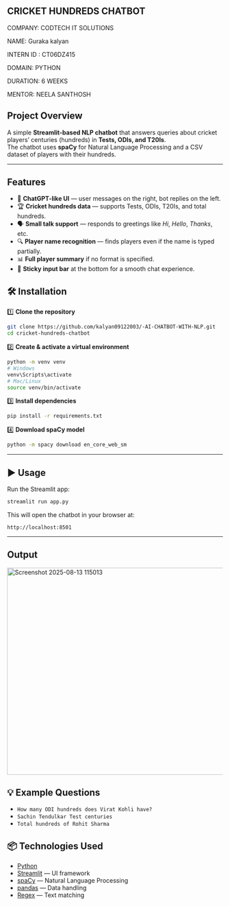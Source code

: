 ## CRICKET HUNDREDS CHATBOT

COMPANY: CODTECH IT SOLUTIONS

NAME: Guraka kalyan

INTERN ID : CT06DZ415

DOMAIN: PYTHON

DURATION: 6 WEEKS

MENTOR: NEELA SANTHOSH

##  Project Overview
A simple **Streamlit-based NLP chatbot** that answers queries about cricket players’ centuries (hundreds) in **Tests, ODIs, and T20Is**.  
The chatbot uses **spaCy** for Natural Language Processing and a CSV dataset of players with their hundreds.

---

## Features

- 💬 **ChatGPT-like UI** — user messages on the right, bot replies on the left.
- 🏆 **Cricket hundreds data** — supports Tests, ODIs, T20Is, and total hundreds.
- 🗣 **Small talk support** — responds to greetings like *Hi*, *Hello*, *Thanks*, etc.
- 🔍 **Player name recognition** — finds players even if the name is typed partially.
- 📊 **Full player summary** if no format is specified.
- 📱 **Sticky input bar** at the bottom for a smooth chat experience.




## 🛠 Installation

1️⃣ **Clone the repository**
```bash
git clone https://github.com/kalyan09122003/-AI-CHATBOT-WITH-NLP.git  
cd cricket-hundreds-chatbot
````

2️⃣ **Create & activate a virtual environment**

```bash
python -m venv venv
# Windows
venv\Scripts\activate
# Mac/Linux
source venv/bin/activate
```

3️⃣ **Install dependencies**

```bash
pip install -r requirements.txt
```

4️⃣ **Download spaCy model**

```bash
python -m spacy download en_core_web_sm
```

---

## ▶ Usage

Run the Streamlit app:

```bash
streamlit run app.py
```

This will open the chatbot in your browser at:

```
http://localhost:8501
```

---

## Output
<img width="960" height="483" alt="Screenshot 2025-08-13 115013" src="https://github.com/user-attachments/assets/272a6ae6-3dc9-4afe-857b-2a88b5696986" />



## 💡 Example Questions

* `How many ODI hundreds does Virat Kohli have?`
* `Sachin Tendulkar Test centuries`
* `Total hundreds of Rohit Sharma`



## 📦 Technologies Used

* [Python](https://www.python.org/)
* [Streamlit](https://streamlit.io/) — UI framework
* [spaCy](https://spacy.io/) — Natural Language Processing
* [pandas](https://pandas.pydata.org/) — Data handling
* [Regex](https://docs.python.org/3/library/re.html) — Text matching



